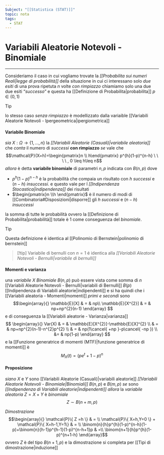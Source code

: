 ```yaml
---
Subject: "[[Statistica (STAT)]]"
topic: nota
tags:
  - STAT
---
```

# Variabili Aleatorie Notevoli - Binomiale
---
Consideriamo il caso in cui vogliamo trovate la _[[Probabilita sui numeri Reali|legge di probabilità]]_  della situazione in cui ci interessano solo _due esiti_ di una prova ripetuta $n$ volte _con rimpiazzo_
chiamiamo solo una due due esiti “_successo_”  e questa ha [[Definizione di Probabilita|probabilita]] $p\in (0,1)$

>[!tip]
>lo stesso caso _senza rimpiazzo_ è modellizzato dalla variaible [[Variabili Aleatorie Notevoli - Ipergeometrica|ipergiometrica]]
#### Variabile Binomiale
_sia_ $X:\Omega \rightarrow\{ 1,\dots,n\}$ la _[[Variabili Aleatorie (Casuali)|variabile aleatoria]]_ che _conta_ il numero di _successi_ __con rimpiazzo__
_se_ vale che $$\mathcal{P}(X=h)=\begin{pmatrix}n \\ h\end{pmatrix} p^{h}(1-p)^{n-h} \ \ \ \ , 0 \leq h\leq n$$
_allora_ è detta __variabile binomiale__ di parametri $n,p$ indicata con $B(n,p)$ 
dove 
- $p^{h}(1-p)^{n-h}$ è la probabilità che compaia un risultato con $h$ _successi_ e $(n-h)$ _insuccessi_. e questo vale per l _[[Indipendenza Stocastica|indipendenza]]_ dei risultati
- $\begin{pmatrix}n \\h \end{pmatrix}$ è il numero di modi di [[Combinatoria#Disposizioni|disporre]] gli $h$ _successi_ e $(n-h)$ _insuccessi_

la somma di tutte le probabilità ovvero la [[Definizione di Probabilita|probabilità]] totale  è $1$ come conseguenza del _binomiale_.


> [!tip]
> Questa definizione é identica al [[Polinomio di Bernstein|polinomio di bernstein]] 


> [!tip] Variabile di bernulli 
>con $n=1$ é identica alla _[[Variabili Aleatorie Notevoli - Bernulli|variabile di bernulli]]_ 


#### Momenti e varianza
una _variabile_ $X$ _Binomiale_ $B(n,p)$ può essere vista come somma di $n$ [[Variabili Aleatorie Notevoli - Bernulli|variabili di Bernulli]] $B(p)$ [[Indipendenza di Variabili aleatorie|indipendenti]] e si ha quindi che i [[Variabili aleatoria - Momenti|momenti]] _primi e secondi_ sono $$\begin{array}{}
\mathbb{E}[X] & = & np\\ \mathbb{E}[X^{2}] & = & np+np^{2}(n-1)
\end{array}
$$e di conseguenza la [[Variabili aleatorie - Varianza|varianza]]  $$
\begin{array}{}
Var(X) & = & \mathbb{E}[X^{2}]-\mathbb{E}[X]^{2} \\
 & = & np+np^{2}(n-1)-n^{2}p^{2} \\
 & =  & np(1\cancel{ +np }-p\cancel{ -np }) \\
&=  & np(1-p) 
\end{array}
$$
e la [[Funzione generatrice di momenti (MTF)|funzione generatrice di momenti]] è $$M_{X}(t)=(pe^{t}+1-p)^{n}$$ 


#### Proposizione
_siano_ $X$ e $Y$ sono  [[Variabili Aleatorie (Casuali)|variabili aleatorie]] _[[Variabili Aleatorie Notevoli - Binomiale|Binomiali]]_ $B(n,p)$ e $B(m,p)$ 
_se_ sono _[[Indipendenza di Variabili aleatorie|indipendenti]]_ 
_allora_ la _variabile aleatoria_ $Z= X+Y$ è _binomiale_ $$Z\sim B(n+m,p)$$

_Dimostrazione_$$\begin{array}{}
	\mathcal{P}\{ Z =h \}  & =  \\
\mathcal{P}\{ X=h,Y=0 \} + \mathcal{P}\{ X=h-1,Y=1\} & = \\
\binom{n}{h}p^{h}(1-p)^{n-h}(1-p)+\binom{n}{h-1}p^{h-1}(1-p)^{n-h+1}p  & =\\
\binom{n+1}{h}p^{h}(1-p)^{n+1-h}
\end{array}$$
ovvero $Z$ è del tipo $B(n+1,p)$ e la dimostrazione si completa per [[Tipi di dimostrazione|induzione]]
